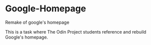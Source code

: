 # Google-Homepage
Remake of google's homepage

This is a task where The Odin Project students reference and rebuild 
Google's homepage.

